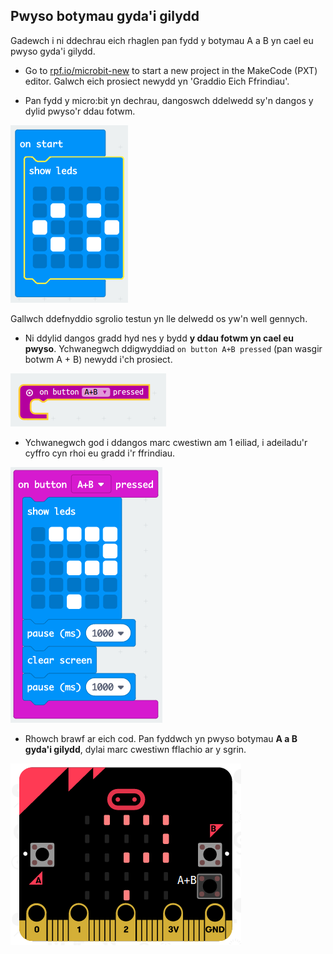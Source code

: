 ## Pwyso botymau gyda'i gilydd

Gadewch i ni ddechrau eich rhaglen pan fydd y botymau A a B yn cael eu pwyso gyda'i gilydd.

+ Go to <a href="https://rpf.io/microbit-new" target="_blank">rpf.io/microbit-new</a> to start a new project in the MakeCode (PXT) editor. Galwch eich prosiect newydd yn 'Graddio Eich Ffrindiau'.

+ Pan fydd y micro:bit yn dechrau, dangoswch ddelwedd sy'n dangos y dylid pwyso'r ddau fotwm.

![sgrinlun](images/rate-start-img.png)

Gallwch ddefnyddio sgrolio testun yn lle delwedd os yw'n well gennych.

+ Ni ddylid dangos gradd hyd nes y bydd **y ddau fotwm yn cael eu pwyso**. Ychwanegwch ddigwyddiad `on button A+B pressed` (pan wasgir botwm A + B) newydd i'ch prosiect.

![sgrinlun](images/rate-ab.png)

+ Ychwanegwch god i ddangos marc cwestiwn am 1 eiliad, i adeiladu'r cyffro cyn rhoi eu gradd i'r ffrindiau.

![sgrinlun](images/rate-question.png)

+ Rhowch brawf ar eich cod. Pan fyddwch yn pwyso botymau **A a B gyda'i gilydd**, dylai marc cwestiwn fflachio ar y sgrin.

![sgrinlun](images/rate-question-test.png)